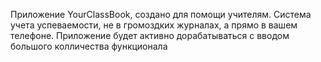 Приложение YourClassBook, создано для помощи учителям.
Система учета успеваемости, не в громоздких журналах, а прямо в вашем телефоне.
Приложение будет активно дорабатываться с вводом большого колличества функционала

